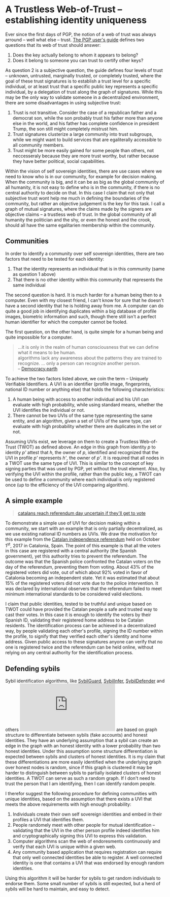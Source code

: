 # A Trustless Web-of-Trust &ndash; establishing identity uniqueness

Ever since the first days of PGP, the notion of a web of trust was always arround &ndash; well what else &ndash; trust. [The PGP user's guide](https://web.pa.msu.edu/reference/pgpdoc1.html) defines two questions that its web of trust should answer:
1. Does the key actually belong to whom it appears to belong?
2. Does it belong to someone you can trust to certify other keys?

As question 2 is a subjective question, the guide defines four levels of trust &ndash; unknown, untrusted, marginally trusted, or completely trusted, where the goal of these trust signatures is to establish a trust level for a specific individual, or at least trust that a specific public key represents a specific individual, by a delegation of trust along the graph of signatures. While this may be the only way to validate someone in a decentralized environment, there are some disadvantages in using subjective trust:
1. Trust is not transitive. Consider the case of a republican father and a democrat son, while the son probably trust his father more than anyone else in the world, and his father has complete confidence in president Trump, the son still might completely mistrust him.
2. Trust signatures clusterize a large community into trust subgroups, while we might want to build services that are egaliterally accessible to all community members.
3. Trust might be more easily gained for some people than others, not neccesseraly because they are more trust worthy, but rather because they have better political, social capabilities.

Within the vision of self sovereign identities, there are use cases where we need to know who is in our community, for example for decision making. When the community is big, and it can be as big as the global community of all humanity, it is not easy to define who is in the community, if there is no central authority to decide on that. In this case I claim that not only that subjective trust wont help me much in defining the boundaries of the community, but rather an objective judgement is the key for this task. I call a graph of mutual signatures, where the claims made by the signers are objective claims &ndash; a trustless web of trust. In the global community of all humanity the politician and the shy, or even the honest and the crook, should all have the same egalitarien membership within the community.

## Communities

In order to identify a community over self sovereign identities, there are two factors that need to be tested for each identity:
1. That the identity represents an individual that is in this community (same as question 1 above)
2. That there is no other identity within this community that represents the same individual

The second question is hard. It is much harder for a human being then to a computer. Even with my closest friend, I can't know for sure that he doesn't have a second identity that he is holding away from me. A computer can do quite a good job in identifying duplicates within a big database of profile images, biometric information and such, though there still isn't a perfect human identifier for which the computer cannot be fooled.

The first question, on the other hand, is quite simple for a human being and quite impossible for a computer.

> ...it is only in the realm of human consciousness that we can define what it means to be human.  
> algorithms lack any awareness about the patterns they are trained to recognize. ... only a person can recognize another person.  
> &ndash; [Democracy.earth](http://bit.ly/defpaper)

To achieve the two factors listed above, we coin the term &ndash; Uniquely Verifiable Identifiers. A UVI is an identifier (profile image, fingerprints, national ID number or anything else) that holds the following characteristics:
1. A human being with access to another individual and his UVI can evaluate with high probability, while using standard means, whether the UVI identifies the individual or not.
2. There cannot be two UVIs of the same type representing the same entity, and an algorithm, given a set of UVIs of the same type, can evaluate with high probability whether there are duplicates in the set or not.

Assuming UVIs exist, we leverage on them to create a Trustless Web-of-Trust (TWOT) as defined above. An edge in this graph from identity _p_ to identity _p'_ attest that _h_, the owner of _p_, identified and recognized that the UVI in profile _p'_ represents _h'_, the owner of _p'_. It is required that all nodes in a TWOT use the same type of UVI. This is similar to the concept of key signing parties that was used by PGP, yet without the trust element. Also, by verifying the UVI within the profile, rather than the public key, a TWOT can be used to define a community where each individual is only registered once (up to the efficiency of the UVI comparing algorithm).

## A simple example

> [catalans reach referendum day uncertain if they'll get to vote](https://www.bloomberg.com/news/articles/2017-09-30/catalans-reach-referendum-day-uncertain-if-they-ll-get-to-vote)

To demonstrate a simple use of UVI for decision making within a community, we start with an example that is only partially decentralized, as we use existing national ID numbers as UVIs. We draw the motivation for this example from the [Catalan independence referendum](https://en.wikipedia.org/wiki/Catalan_independence_referendum,_2017) held on October 1<sup>st</sup>, 2017 in Catalonia, Spain. The point of this example is that all the voters in this case are registered with a central authority (the Spanish government), yet this authority tries to prevent the referendum. The outcome was that the Spanish police confronted the Catalan voters on the day of the referendum, preventing them from voting. About 43\% of the registered voters did vote, out of which about 92\% voted in favor of Catalonia becoming an independent state. Yet it was estimated that about 15\% of the registered voters did not vote due to the police intervention. It was declared by international observers that the referendum failed to meet minimum international standards to be considered valid elections.

I claim that public identities, tested to be truthful and unique based on TWOT could have provided the Catalan people a safe and trusted way to cast their votes. In this case it is enough to identify the voters by their Spanish ID, validating their registered home address to be Catalan residents. The identification process can be achieved in a decentralized way, by people validating each other's profile, signing the ID number within the profile, to signify that they verified each other's identity and home address. Given public access to these signatures anyone can verify that no one is registered twice and the referendum can be held online, without relying on any central authority for the identification process.

## Defending sybils

Sybil identification algorithms, like [SybilGuard](https://ieeexplore.ieee.org/document/4542826/), [SybilInfer](https://www.semanticscholar.org/paper/SybilInfer%3A-Detecting-Sybil-Nodes-using-Social-Danezis-Mittal/653fbfbad9d565dd5e5e0d48b6bb32dd02e8f157), [SybilDefender](https://ieeexplore.ieee.org/document/6195572/) and others ![warning](http://latex.codecogs.com/svg.latex?%5Ccolorbox%7Bred%7D%7B%28Caution%2C%20I%20need%20to%20verify%20my%20claims%20here%20and%20check%20that%20these%20links%20are%20relevant%29%7D) are based on graph structure to differentiate between sybils (fake accounts) and honest identities. They have an underlying assumption that a sybil can create an edge in the graph with an honest identity with a lower probability than two honest identities. Under this assumption some structure differentiation is expected between sybils and clusters of honest identities. It is my claim that these differentiations are more easily identified when the underlying graph over honest nodes is random, since if this graph is clustered it may be harder to distinguish between sybils to partially isolated clusters of honest identities. A TWOT can serve as such a random graph. If I don't need to trust the person that I am identifying, then I can identify random people.

I therefor suggest the following procedure for defining communities with unique identities, based on the assumption that there exists a UVI that meets the above requirements with high enough probability:
1. Individuals create their own self sovereign identities and embed in their profiles a UVI that identifies them.
2. People randomely meet with other people for mutual identification &ndash; validating that the UVI in the other person profile indeed identifies him and cryptographically signing this UVI to express this validation.
3. Computer algorithms scan the web of endoresments continuously and verify that each UVI is unique within a given web.
4. Any community based application that requires registration can require that only well connected identities be able to register. A well connected identity is one that contains a UVI that was endorsed by enough random identities.

Using this algorithm it will be harder for sybils to get random individuals to endorse them. Some small number of sybils is still expected, but a herd of sybils will be hard to maintain, and easy to detect.
